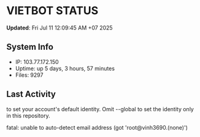 # VIETBOT STATUS
**Updated**: Fri Jul 11 12:09:45 AM +07 2025

## System Info
- IP: 103.77.172.150
- Uptime: up 5 days, 3 hours, 57 minutes
- Files: 9297

## Last Activity

to set your account's default identity.
Omit --global to set the identity only in this repository.

fatal: unable to auto-detect email address (got 'root@vinh3690.(none)')

